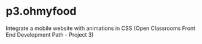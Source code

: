 # p3.ohmyfood
Integrate a mobile website with animations in CSS (Open Classrooms Front End Development Path - Project 3)

